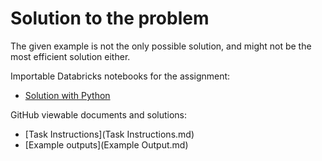 # Solution to the problem

The given example is not the only possible solution, and might not be the most efficient solution either.

Importable Databricks notebooks for the assignment:

- [Solution with Python](Solution.py)

GitHub viewable documents and solutions:

- [Task Instructions](Task Instructions.md) 
- [Example outputs](Example Output.md)

